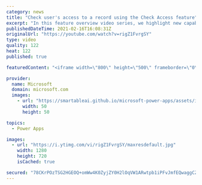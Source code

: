 ```yaml
---
category: news
title: "Check user's access to a record using the Check Access feature"
excerpt: "In this feature overview video series, we highlight new capabilities included in the latest update to Microsoft Power Apps.  This featured product update to Power Apps highlights check access, a new record level security feature admins can use to check and assign security roles.  Get the most out of"
publishedDateTime: 2021-02-16T16:08:31Z
originalUrl: "https://youtube.com/watch?v=rigZ1FvrgSY"
type: video
quality: 122
heat: 122
published: true

featuredContent: "<iframe width=\"800\" height=\"500\" frameborder=\"0\" src=\"https://www.youtube.com/embed/rigZ1FvrgSY\" allow=\"accelerometer; autoplay; encrypted-media; gyroscope; picture-in-picture\" allowfullscreen></iframe>"

provider:
  name: Microsoft
  domain: microsoft.com
  images:
    - url: "https://smartableai.github.io/microsoft-power-apps/assets/images/organizations/microsoft.com-50x50.jpg"
      width: 50
      height: 50

topics:
  - Power Apps

images:
  - url: "https://i.ytimg.com/vi/rigZ1FvrgSY/maxresdefault.jpg"
    width: 1280
    height: 720
    isCached: true

secured: "78CKrPOzTSG2HGEOQ+omWw4K0ZyjZY0H2lOqVW1ARwtpb1iPFvJmfEQwaggCZI83MlhWP4EOd2McUjZ1A1MXnT8xZtkixwd8czC/nCce6T69V/YwNc8+5+VDLUwTXtwmezZv1L19MTkqJG9iQGv1juQSItVRL7KrqR5eTLd4aHdvmOlC71O66A+R/mwkMs0ibJaGIR0+1F9jG9zEQG7bhDCfhj9gzY8LGy6X7pHgEcM7KBD2KDJq5//GJf+AkV0usQWfgNZZXq3GKUU81wOStmmhIOveT0MwmebGxxFtIjiFN04XMX66jp4ryyTHMxp5D9QAQMyqErM1DQ5eTFqyKfSBsm6MFpydX1WTwXaI0i2On4YvMfdSNmhJKtVlkQ6D/S1SS2ICudMwFAumRPYrkYxNAazQXLe8VZ/k0CdhUrjMlNgEH4lT6JNmLXr9td/F;OvIlZaU2stk2c/Ap6Uh0yg=="
---
```


